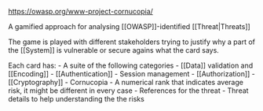 https://owasp.org/www-project-cornucopia/

A gamified approach for analysing [[OWASP]]-identified [[Threat|Threats]] 

The game is played with different stakeholders trying to justify why a part of the [[System]] is vulnerable or secure agains what the card says.

Each card has:
	- A suite of the following categories
		- [[Data]] validation and [[Encoding]]
		- [[Authentication]]
		- Session management
		- [[Authorization]]
		- [[Cryptography]]
		- Cornucopia
	- A numerical rank that indicates average risk, it might be different in every case
	- References for the threat
	- Threat details to help understanding the the risks